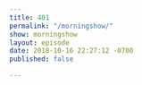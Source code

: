 ```yaml
---
title: 401
permalink: "/morningshow/"
show: morningshow
layout: episode
date: 2018-10-16 22:27:12 -0700
published: false

---
```

